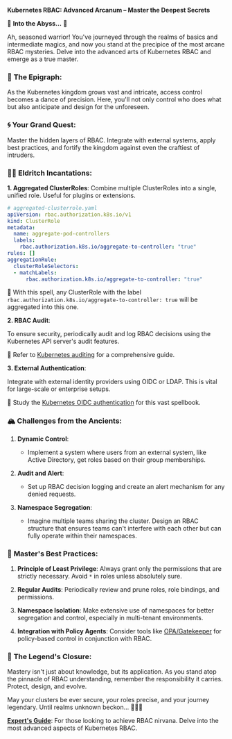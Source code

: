 **Kubernetes RBAC: Advanced Arcanum – Master the Deepest Secrets**

🌌 **Into the Abyss...** 🌌

Ah, seasoned warrior! You've journeyed through the realms of basics and intermediate magics, and now you stand at the precipice of the most arcane RBAC mysteries. Delve into the advanced arts of Kubernetes RBAC and emerge as a true master.

### 📜 **The Epigraph**:

As the Kubernetes kingdom grows vast and intricate, access control becomes a dance of precision. Here, you'll not only control who does what but also anticipate and design for the unforeseen.

### 🌀 **Your Grand Quest**:

Master the hidden layers of RBAC. Integrate with external systems, apply best practices, and fortify the kingdom against even the craftiest of intruders.

### 🧙‍♂️ **Eldritch Incantations**:

**1. Aggregated ClusterRoles**:
Combine multiple ClusterRoles into a single, unified role. Useful for plugins or extensions.

```yaml
# aggregated-clusterrole.yaml
apiVersion: rbac.authorization.k8s.io/v1
kind: ClusterRole
metadata:
  name: aggregate-pod-controllers
  labels:
    rbac.authorization.k8s.io/aggregate-to-controller: "true"
rules: []
aggregationRule:
  clusterRoleSelectors:
  - matchLabels:
      rbac.authorization.k8s.io/aggregate-to-controller: "true"
```

📖 With this spell, any ClusterRole with the label `rbac.authorization.k8s.io/aggregate-to-controller: true` will be aggregated into this one.

**2. RBAC Audit**:

To ensure security, periodically audit and log RBAC decisions using the Kubernetes API server's audit features.

📖 Refer to [Kubernetes auditing](https://kubernetes.io/docs/tasks/debug-application-cluster/audit/) for a comprehensive guide.

**3. External Authentication**:

Integrate with external identity providers using OIDC or LDAP. This is vital for large-scale or enterprise setups.

📖 Study the [Kubernetes OIDC authentication](https://kubernetes.io/docs/reference/access-authn-authz/authentication/#openid-connect-tokens) for this vast spellbook.

### 🏔 **Challenges from the Ancients**:

1. **Dynamic Control**:
   - Implement a system where users from an external system, like Active Directory, get roles based on their group memberships.

2. **Audit and Alert**:
   - Set up RBAC decision logging and create an alert mechanism for any denied requests.

3. **Namespace Segregation**:
   - Imagine multiple teams sharing the cluster. Design an RBAC structure that ensures teams can't interfere with each other but can fully operate within their namespaces.

### 🌟 **Master's Best Practices**:

1. **Principle of Least Privilege**: Always grant only the permissions that are strictly necessary. Avoid `*` in roles unless absolutely sure.

2. **Regular Audits**: Periodically review and prune roles, role bindings, and permissions.

3. **Namespace Isolation**: Make extensive use of namespaces for better segregation and control, especially in multi-tenant environments.

4. **Integration with Policy Agents**: Consider tools like [OPA/Gatekeeper](https://github.com/open-policy-agent/gatekeeper) for policy-based control in conjunction with RBAC.

### 🌠 **The Legend's Closure**:

Mastery isn't just about knowledge, but its application. As you stand atop the pinnacle of RBAC understanding, remember the responsibility it carries. Protect, design, and evolve.

May your clusters be ever secure, your roles precise, and your journey legendary. Until realms unknown beckon... 🌌🔮👑

[**Expert's Guide**](./rbac/expert.md): For those looking to achieve RBAC nirvana. Delve into the most advanced aspects of Kubernetes RBAC.